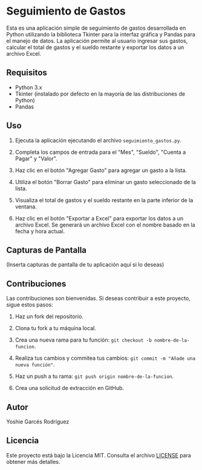 
# Seguimiento de Gastos

Esta es una aplicación simple de seguimiento de gastos desarrollada en Python utilizando la biblioteca Tkinter para la interfaz gráfica y Pandas para el manejo de datos. La aplicación permite al usuario ingresar sus gastos, calcular el total de gastos y el sueldo restante
y exportar los datos a un archivo Excel.

## Requisitos

- Python 3.x
- Tkinter (instalado por defecto en la mayoría de las distribuciones de Python)
- Pandas


## Uso

1. Ejecuta la aplicación ejecutando el archivo `seguimiento_gastos.py`.

2. Completa los campos de entrada para el "Mes", "Sueldo", "Cuenta a Pagar" y "Valor".

3. Haz clic en el botón "Agregar Gasto" para agregar un gasto a la lista.

4. Utiliza el botón "Borrar Gasto" para eliminar un gasto seleccionado de la lista.

5. Visualiza el total de gastos y el sueldo restante en la parte inferior de la ventana.

6. Haz clic en el botón "Exportar a Excel" para exportar los datos a un archivo Excel. Se generará un archivo Excel con el nombre basado en la fecha y hora actual.

## Capturas de Pantalla

(Inserta capturas de pantalla de tu aplicación aquí si lo deseas)

## Contribuciones

Las contribuciones son bienvenidas. Si deseas contribuir a este proyecto, sigue estos pasos:

1. Haz un fork del repositorio.

2. Clona tu fork a tu máquina local.

3. Crea una nueva rama para tu función: `git checkout -b nombre-de-la-funcion`.

4. Realiza tus cambios y commitea tus cambios: `git commit -m "Añade una nueva función"`.

5. Haz un push a tu rama: `git push origin nombre-de-la-funcion`.

6. Crea una solicitud de extracción en GitHub.

## Autor

Yoshie Garcés Rodríguez

## Licencia

Este proyecto está bajo la Licencia MIT. Consulta el archivo [LICENSE](LICENSE) para obtener más detalles.


